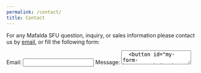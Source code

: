 ```yaml
---
permalink: /contact/
title: Contact
---
```


For any Mafalda SFU question, inquiry, or sales information please contact us by
[email](mailto:info@mafalda.io), or fill the following form:

<form id="my-form" action="https://formspree.io/f/xqkonqqq" method="POST">
  <label>Email:</label>
  <input type="email" name="email" />
  <label>Message:</label>
  <textarea name="message" />
  <button id="my-form-button">Submit</button>
  <p id="my-form-status"></p>
</form>

<script>
  const form = document.getElementById("my-form");

  function handleSubmit(event) {
    event.preventDefault();

    const status = document.getElementById("my-form-status");
    const data = new FormData(event.target);

    void fetch(event.target.action, {
      method: form.method,
      body: data,
      headers: {
        'Accept': 'application/json'
      }
    }).then(response => {
      if (response.ok) {
        status.innerHTML = "Thanks for your submission!";
        form.reset()
        return
      }

      return response.json().then(data => {
        throw Object.hasOwn(data, 'errors')
          ? data["errors"].map(error => error["message"]).join(", ")
          : "Oops! There was a problem submitting your form: " + data
      })
    }).catch(error => {
      status.innerHTML = error
    });
  }

  form.addEventListener("submit", handleSubmit)
</script>
